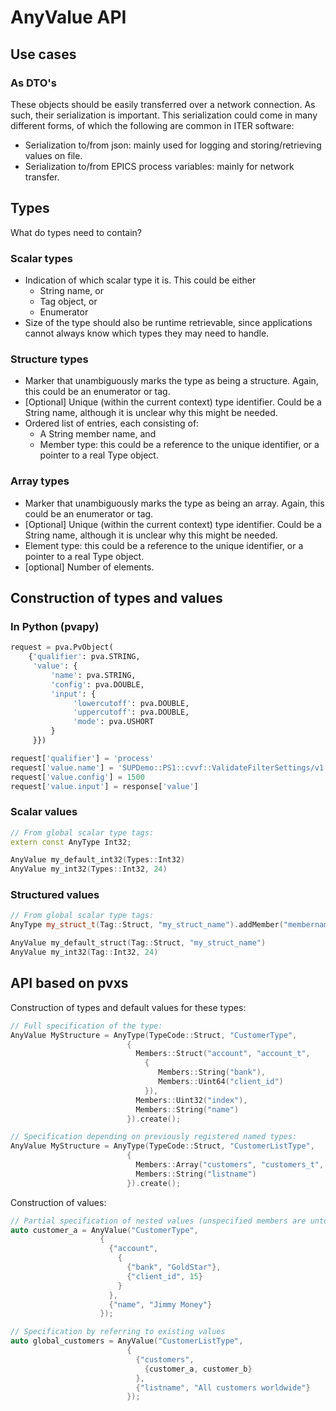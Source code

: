 # AnyValue API

## Use cases

### As DTO's

These objects should be easily transferred over a network connection. As such, their serialization is important. This serialization could come in many different forms, of which the following are common in ITER software:

* Serialization to/from json: mainly used for logging and storing/retrieving values on file.
* Serialization to/from EPICS process variables: mainly for network transfer.

## Types

What do types need to contain?

### Scalar types

* Indication of which scalar type it is. This could be either
  * String name, or
  * Tag object, or
  * Enumerator
* Size of the type should also be runtime retrievable, since applications cannot always know which types they may need to handle.

### Structure types

* Marker that unambiguously marks the type as being a structure. Again, this could be an enumerator or tag.
* [Optional] Unique (within the current context) type identifier. Could be a String name, although it is unclear why this might be needed.
* Ordered list of entries, each consisting of:
  * A String member name, and
  * Member type: this could be a reference to the unique identifier, or a pointer to a real Type object.

### Array types

* Marker that unambiguously marks the type as being an array. Again, this could be an enumerator or tag.
* [Optional] Unique (within the current context) type identifier. Could be a String name, although it is unclear why this might be needed.
* Element type: this could be a reference to the unique identifier, or a pointer to a real Type object.
* [optional] Number of elements.

## Construction of types and values

### In Python (pvapy)

```python
request = pva.PvObject(
    {'qualifier': pva.STRING,
     'value': {
         'name': pva.STRING,
         'config': pva.DOUBLE,
         'input': {
              'lowercutoff': pva.DOUBLE,
              'uppercutoff': pva.DOUBLE,
              'mode': pva.USHORT
         }
     }})

request['qualifier'] = 'process'
request['value.name'] = 'SUPDemo::PS1::cvvf::ValidateFilterSettings/v1.0'
request['value.config'] = 1500
request['value.input'] = response['value']
```

### Scalar values

```c++
// From global scalar type tags:
extern const AnyType Int32;

AnyValue my_default_int32(Types::Int32)
AnyValue my_int32(Types::Int32, 24)
```

### Structured values

```c++
// From global scalar type tags:
AnyType my_struct_t(Tag::Struct, "my_struct_name").addMember("membername", Tag::Int32);

AnyValue my_default_struct(Tag::Struct, "my_struct_name")
AnyValue my_int32(Tag::Int32, 24)
```

## API based on pvxs

Construction of types and default values for these types:

```c++
// Full specification of the type:
AnyValue MyStructure = AnyType(TypeCode::Struct, "CustomerType",
                          {
                            Members::Struct("account", "account_t",
                              {
                                 Members::String("bank"),
                                 Members::Uint64("client_id")
                              }),
                            Members::Uint32("index"),
                            Members::String("name")
                          }).create();

// Specification depending on previously registered named types:
AnyValue MyStructure = AnyType(TypeCode::Struct, "CustomerListType",
                          {
                            Members::Array("customers", "customers_t", "CustomerType"),
                            Members::String("listname")
                          }).create();
```

Construction of values:

```c++
// Partial specification of nested values (unspecified members are untouched)
auto customer_a = AnyValue("CustomerType",
                    {
                      {"account",
                        {
                          {"bank", "GoldStar"},
                          {"client_id", 15}
                        }
                      },
                      {"name", "Jimmy Money"}
                    });

// Specification by referring to existing values
auto global_customers = AnyValue("CustomerListType",
                          {
                            {"customers",
                              {customer_a, customer_b}
                            },
                            {"listname", "All customers worldwide"}
                          });
```
